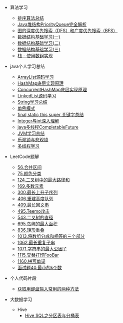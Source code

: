 - 算法学习
    - [排序算法总结](数据结构与算法/排序算法总结.md)
    - [Java堆结构PriorityQueue完全解析](数据结构与算法/Java堆结构PriorityQueue完全解析.md)
    - [图的深度优先搜索（DFS）和广度优先搜索（BFS）](数据结构与算法/图的深度优先搜索（DFS）和广度优先搜索（BFS）.md)
    - [数据结构基础学习(一)](数据结构与算法/数据结构基础学习(一).md)
    - [数据结构基础学习(二)](数据结构与算法/数据结构基础学习(二).md)
    - [数据结构基础学习(三)](数据结构与算法/数据结构基础学习(三).md)
    - [栈 - 使用数组实现](数据结构与算法/栈%20-%20使用数组实现.md)
- java个人学习总结
    - [ArrayList源码学习](java/ArrayList源码学习.md)
    - [HashMap底层实现原理](java/HashMap底层实现原理.md)
    - [ConcurrentHashMap底层实现原理](java/ConcurrentHashMap底层实现原理.md)
    - [LinkedList源码学习](java/LinkedList源码学习.md)
    - [String学习总结](java/String学习总结.md)
    - [单例模式](java/单例模式.md)
    - [final,static,this,super 关键字总结](java/final,static,this,super%20关键字总结.md)
    - [Integer与int深入理解](java/Integer与int%20深入理解.md)
    - [java多线程CompletableFuture](java/java多线程CompletableFuture.md)
    - [JVM学习总结](java/JVM学习总结.md)
    - [乐观锁与悲观锁](java/乐观锁与悲观锁.md)
    - [多线程学习](java/多线程学习.md)
- LeetCode题解
    - [56.合并区间](./LeetCode/56.%20合并区间.md)
    - [75.颜色分类](./LeetCode/75.%20颜色分类.md)
    - [124.二叉树中的最大路径和](./LeetCode/124.二叉树中的最大路径和.md)
    - [169.多数元素](./LeetCode/169.%20多数元素.md)
    - [300.最长上升子序列](./LeetCode/300.%20最长上升子序列.md)
    - [406.重建高度队列](./LeetCode/406.%20重建高度队列.md)
    - [409.最长回文串](./LeetCode/409.%20最长回文串.md)
    - [495.Teemo攻击](./LeetCode/495.%20Teemo%20攻击.md)
    - [543.二叉树的直径](./LeetCode/543.%20二叉树的直径.md)
    - [695.岛屿的最大面积](./LeetCode/695.%20岛屿的最大面积.md)
    - [836.矩形重叠](./LeetCode/836.%20矩形重叠.md)
    - [1013.将数组分成和相等的三个部分](./LeetCode/1013.%20将数组分成和相等的三个部分.md)
    - [1062.最长重复子串](./LeetCode/1062.%20最长重复子串.md)
    - [1071.字符串的最大公因子](./LeetCode/1071.%20字符串的最大公因子.md)
    - [1115.交替打印FooBar](./LeetCode/1115.%20交替打印FooBar.md)
    - [1160.拼写单词](./LeetCode/1160.%20拼写单词.md)
    - [面试题40.最小的k个数](./LeetCode/面试题40.%20最小的k个数.md)
- 个人代码片段
    - [获取用键盘输入常用的两种方法](MyCode/获取用键盘输入常用的两种方法.md)
    
- 大数据学习
    - Hive
        - [Hive SQL之分区表与分桶表](BigData/Hive/Hive%20SQL之分区表与分桶表.md)